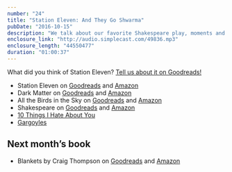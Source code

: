 ```yaml
---
number: "24"
title: "Station Eleven: And They Go Shwarma"
pubDate: "2016-10-15"
description: "We talk about our favorite Shakespeare play, moments and versions. Then we go forwards into the near future where the world is ending. Who did we relate to the most? We all want to be in the Travelling Symphony."
enclosure_link: "http://audio.simplecast.com/49836.mp3"
enclosure_length: "44550477"
duration: "01:00:37"
---
```

What did you think of Station Eleven? [Tell us about it on Goodreads!](https://www.goodreads.com/topic/show/18291598-station-eleven)

- Station Eleven on [Goodreads](https://www.goodreads.com/book/show/20170404-station-eleven?from_search=true) and [Amazon](http://a.co/hEviQ28)
- Dark Matter on [Goodreads](https://www.goodreads.com/book/show/27833670-dark-matter?from_search=true) and [Amazon](http://a.co/3mtEkNM)
- All the Birds in the Sky on [Goodreads](https://www.goodreads.com/book/show/25372801-all-the-birds-in-the-sky?from_search=true) and [Amazon](http://a.co/2OvuBP6)
- Shakespeare on [Goodreads](https://www.goodreads.com/author/show/947.William_Shakespeare?from_search=true) and [Amazon](https://www.amazon.com/William-Shakespeare/e/B000APWKO4/ref=sr_tc_2_0?qid=1476228218&sr=8-2-ent)
- [10 Things I Hate About You](https://amzn.com/B00447L4KA)
- [Gargoyles](https://amzn.com/B0002W4SY0)

## Next month’s book
- Blankets by Craig Thompson on [Goodreads](https://www.goodreads.com/book/show/25179.Blankets?from_search=true) and [Amazon](https://amzn.com/177046218X)

